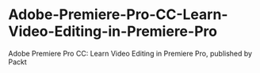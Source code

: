 # Adobe-Premiere-Pro-CC-Learn-Video-Editing-in-Premiere-Pro
Adobe Premiere Pro CC: Learn Video Editing in Premiere Pro, published by Packt
